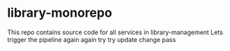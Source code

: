 # library-monorepo
This repo contains source code for all services in library-management
Lets trigger the pipeline again again try try update change pass
